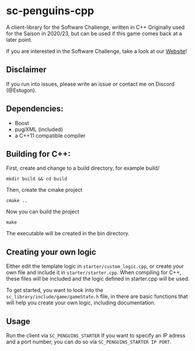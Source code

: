 # sc-penguins-cpp
A client-library for the Software Challenge, written in C++
Originally used for the Saison in 2020/23, but can be used if this game comes back at a later point.

If you are interested in the Software Challenge, take a look at our [Website](https://software-challenge.de)!

## Disclaimer
If you run into issues, please write an issue or contact me on Discord (@Estugon).

## Dependencies:
 * Boost
 * pugiXML (included)
 * a C++11 compatible compiler

## Building for C++:
First, create and change to a build directory, for example build/

`mkdir build && cd build`

Then, create the cmake project

`cmake ..`

Now you can build the project

`make`

The executable will be created in the bin directory.

## Creating your own logic

Either edit the template logic in `starter/custom_logic.cpp`, or create your own file and include it in `starter/starter.cpp`.
When compiling for C++, these files will be included and the logic defined in starter.cpp will be used.

To get started, you want to look into the `sc_library/include/game/gameState.h` file, in there are basic functions that will help you create your own logic, including documentation.

## Usage

Run the client via `SC_PENGUINS_STARTER`
If you want to specify an IP adress and a port number, you can do so via `SC_PENGUINS_STARTER IP PORT`.